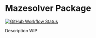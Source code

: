 # Mazesolver Package
[![GitHub Workflow Status](https://img.shields.io/github/workflow/status/LonelyDriver/Mazesolver/build?label=CI&logo=github&style=flat-square)](https://github.com/LonelyDriver/Mazesolver/actions)&nbsp;

Description WIP
